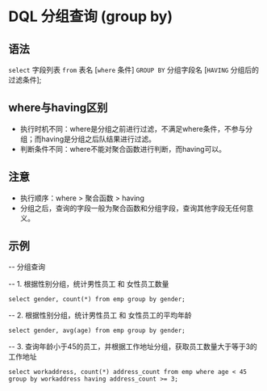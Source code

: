 # DQL 分组查询 (group by)


## 语法

`select` 字段列表 `from` 表名 [`where` 条件] `GROUP BY` 分组字段名 [`HAVING` 分组后的过滤条件];


## where与having区别

- 执行时机不同：where是分组之前进行过滤，不满足where条件，不参与分组；而having是分组之后队结果进行过滤。
- 判断条件不同：where不能对聚合函数进行判断，而having可以。

## 注意

- 执行顺序：where > 聚合函数 > having
- 分组之后，查询的字段一般为聚合函数和分组字段，查询其他字段无任何意义。

## 示例

-- 分组查询

-- 1. 根据性别分组，统计男性员工 和 女性员工数量

    select gender, count(*) from emp group by gender;


-- 2. 根据性别分组，统计男性员工 和 女性员工的平均年龄

    select gender, avg(age) from emp group by gender;


-- 3. 查询年龄小于45的员工，并根据工作地址分组，获取员工数量大于等于3的工作地址

    select workaddress, count(*) address_count from emp where age < 45 group by workaddress having address_count >= 3;
